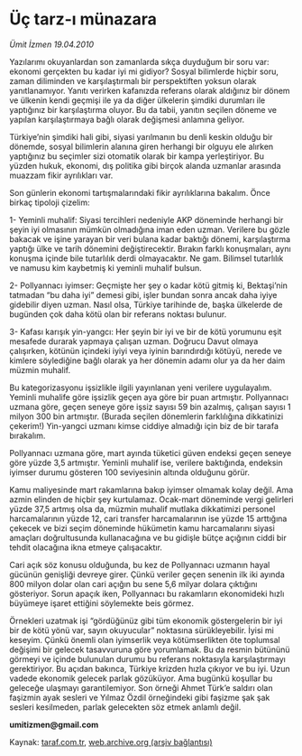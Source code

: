 # Üç tarz-ı münazara

*Ümit İzmen 19.04.2010*

<div class="yazi"><p>Yazılarımı okuyanlardan son zamanlarda sıkça duyduğum bir soru var: ekonomi gerçekten bu kadar iyi mi gidiyor? Sosyal bilimlerde hiçbir soru, zaman diliminden ve karşılaştırmalı bir perspektiften yoksun olarak yanıtlanamıyor. Yanıtı verirken kafanızda referans olarak aldığınız bir dönem ve ülkenin kendi geçmişi ile ya da diğer ülkelerin şimdiki durumları ile yaptığınız bir karşılaştırma oluyor. Bu da tabii, yanıtın seçilen döneme ve yapılan karşılaştırmaya bağlı olarak değişmesi anlamına geliyor.</p>
<p>Türkiye’nin şimdiki hali gibi, siyasi yarılmanın bu denli keskin olduğu bir dönemde, sosyal bilimlerin alanına giren herhangi bir olguyu ele alırken yaptığınız bu seçimler sizi otomatik olarak bir kampa yerleştiriyor. Bu yüzden hukuk, ekonomi, dış politika gibi birçok alanda uzmanlar arasında muazzam fikir ayrılıkları var.</p>
<p>Son günlerin ekonomi tartışmalarındaki fikir ayrılıklarına bakalım. Önce birkaç tipoloji çizelim: </p>
<p>1- Yeminli muhalif: Siyasi tercihleri nedeniyle AKP döneminde herhangi bir şeyin iyi olmasının mümkün olmadığına iman eden uzman. Verilere bu gözle bakacak ve işine yarayan bir veri bulana kadar baktığı dönemi, karşılaştırma yaptığı ülke ve tarih dönemini değiştirecektir. Bırakın farklı konuşmaları, aynı konuşma içinde bile tutarlılık derdi olmayacaktır. Ne gam. Bilimsel tutarlılık ve namusu kim kaybetmiş ki yeminli muhalif bulsun. </p>
<p>2- Pollyannacı iyimser: Geçmişte her şey o kadar kötü gitmiş ki, Bektaşi’nin tatmadan “bu daha iyi” demesi gibi, işler bundan sonra ancak daha iyiye gidebilir diyen uzman. Nasıl olsa, Türkiye tarihinde de, başka ülkelerde de bugünden çok daha kötü olan bir referans noktası bulunur. </p>
<p>3- Kafası karışık yin-yangcı: Her şeyin bir iyi ve bir de kötü yorumunu eşit mesafede durarak yapmaya çalışan uzman. Doğrucu Davut olmaya çalışırken, kötünün içindeki iyiyi veya iyinin barındırdığı kötüyü, nerede ve kimlere söylediğine bağlı olarak ya her dönemin adamı olur ya da her daim müzmin muhalif.</p>
<p>Bu kategorizasyonu işsizlikle ilgili yayınlanan yeni verilere uygulayalım. Yeminli muhalife göre işsizlik geçen aya göre bir puan artmıştır. Pollyannacı uzmana göre, geçen seneye göre işsiz sayısı 59 bin azalmış, çalışan sayısı 1 milyon 300 bin artmıştır. (Burada seçilen dönemlerin farklılığına dikkatinizi çekerim!) Yin-yangci uzmanı kimse ciddiye almadığı için biz de bir tarafa bırakalım. </p>
<p>Pollyannacı uzmana göre, mart ayında tüketici güven endeksi geçen seneye göre yüzde 3,5 artmıştır. Yeminli muhalif ise, verilere baktığında, endeksin iyimser durumu gösteren 100 seviyesinin altında olduğunu görür. </p>
<p>Kamu maliyesinde mart rakamlarına bakıp iyimser olmamak kolay değil. Ama azmin elinden de hiçbir şey kurtulamaz. Ocak-mart döneminde vergi gelirleri yüzde 37,5 artmış olsa da, müzmin muhalif mutlaka dikkatimizi personel harcamalarının yüzde 12, cari transfer harcamalarının ise yüzde 15 arttığına çekecek ve bizi seçim döneminde hükümetin kamu harcamalarını siyasi amaçları doğrultusunda kullanacağına ve bu gidişle bütçe açığının ciddi bir tehdit olacağına ikna etmeye çalışacaktır.</p>
<p>Cari açık söz konusu olduğunda, bu kez de Pollyannacı uzmanın hayal gücünün genişliği devreye girer. Çünkü veriler geçen senenin ilk iki ayında 800 milyon dolar olan cari açığın bu sene 5,6 milyar dolara çıktığını gösteriyor. Sorun apaçık iken, Pollyannacı bu rakamların ekonomideki hızlı büyümeye işaret ettiğini söylemekte beis görmez. </p>
<p>Örnekleri uzatmak işi “gördüğünüz gibi tüm ekonomik göstergelerin bir iyi bir de kötü yönü var, sayın okuyucular” noktasına sürükleyebilir. İyisi mi keseyim. Çünkü önemli olan iyimserlik veya kötümserlikten öte toplumsal değişimi bir gelecek tasavvuruna göre yorumlamak. Bu da resmin bütününü görmeyi ve içinde bulunulan durumu bu referans noktasıyla karşılaştırmayı gerektiriyor. Bu açıdan bakınca, Türkiye krizden hızla çıkıyor ve bu iyi. Uzun vadede ekonomik gelecek parlak gözüküyor. Ama bugünkü koşullar bu geleceğe ulaşmayı garantilemiyor. Son örneği Ahmet Türk’e saldırı olan faşizmin ayak sesleri ve Yılmaz Özdil örneğindeki gibi faşizme şak şak sesleri kesilmeden, parlak gelecekten söz etmek anlamlı değil.</p>
<p><b>umitizmen@gmail.com</b></p></div>

Kaynak: [taraf.com.tr](http://www.taraf.com.tr:80/makale/10946.htm), [web.archive.org (arşiv bağlantısı)](http://web.archive.org/web/20100422212200/http://www.taraf.com.tr:80/makale/10946.htm)
